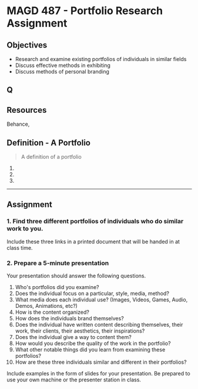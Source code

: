# MAGD 487 - Portfolio Research Assignment

## Objectives
+ Research and examine existing portfolios of individuals in similar fields
+ Discuss effective methods in exhibiting
+ Discuss methods of personal branding

## Q

## Resources
Behance,

## Definition - A Portfolio
> A definition of a portfolio
1.
2.
3.

***
## Assignment
### 1. Find three different portfolios of individuals who do similar work to you.
Include these three links in a printed document that will be handed in at class time.

### 2. Prepare a 5-minute presentation
Your presentation should answer the following questions.

1. Who's portfolios did you examine?
2. Does the individual focus on a particular, style, media, method?
3. What media does each individual use? (Images, Videos, Games, Audio, Demos, Animations, etc?)
4. How is the content organized?
5. How does the individuals brand themselves?
6. Does the individual have written content describing themselves, their work, their clients, their aesthetics, their inspirations?
7. Does the individual give a way to content them?
8. How would you describe the quality of the work in the portfolio?
9. What other notable things did you learn from examining these portfolios?
10. How are these three individuals similar and different in their portfolios?

Include examples in the form of slides for your presentation. Be prepared to use your own machine or the presenter station in class. 
